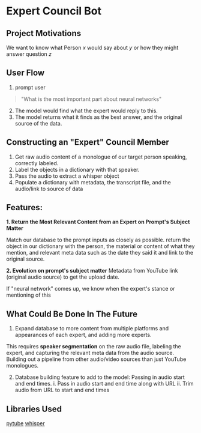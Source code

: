 # Expert Council Bot

## Project Motivations

We want to know what Person _x_ would say about _y_ or how they might answer question _z_

## User Flow

1. prompt user
> "What is the most important part about neural networks" 
2. The model would find what the expert would reply to this. 
4. The model returns what it finds as the best answer, and the original source of the data.  

## Constructing an "Expert" Council Member
1. Get raw audio content of a monologue of our target person speaking, correctly labeled. 
2. Label the objects in a dictionary with that speaker. 
3. Pass the audio to extract a whisper object
4. Populate a dictionary with metadata, the transcript file, and the audio/link to source of data



## Features:

**1. Return the Most Relevant Content from an Expert on Prompt's Subject Matter**

Match our database to the prompt inputs as closely as possible. return the object in our dictionary with the person, the material or content of what they mention, and relevant meta data such as the date they said it and link to the original source. 

**2. Evolution on prompt's subject matter** 
Metadata from YouTube link (original audio source) to get the upload date. 

If "neural network" comes up, we know when the expert's stance or mentioning of this 


## What Could Be Done In The Future 

1. Expand database to more content from multiple platforms and appearances of each expert, and adding more experts. 

This requires **speaker segmentation** on the raw audio file, labeling the expert, and capturing the relevant meta data from the audio source. 
Building out a pipeline from other audio/video sources than just YouTube monologues.

2. Database building feature to add to the model: Passing in audio start and end times. 
i. Pass in audio start and end time along with URL
ii. Trim audio from URL to start and end times


## Libraries Used
[pytube](https://pytube.io/en/latest/index.html)
[whisper](https://github.com/openai/whisper)

